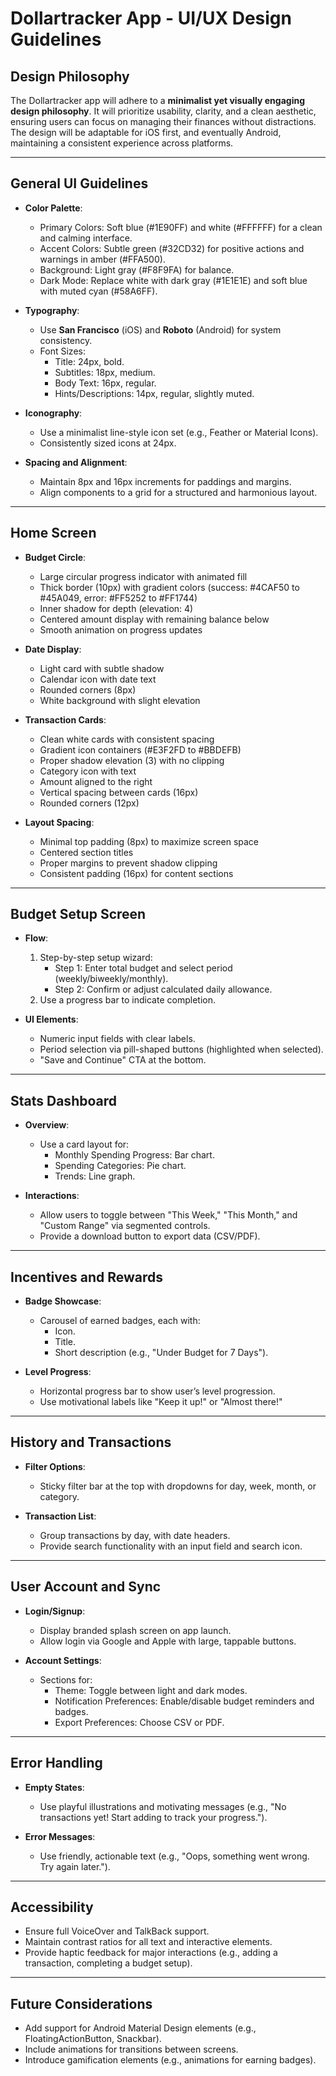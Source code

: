 # Dollartracker App - UI/UX Design Guidelines

## Design Philosophy
The Dollartracker app will adhere to a **minimalist yet visually engaging design philosophy**. It will prioritize usability, clarity, and a clean aesthetic, ensuring users can focus on managing their finances without distractions. The design will be adaptable for iOS first, and eventually Android, maintaining a consistent experience across platforms.

---

## General UI Guidelines
- **Color Palette**:
  - Primary Colors: Soft blue (#1E90FF) and white (#FFFFFF) for a clean and calming interface.
  - Accent Colors: Subtle green (#32CD32) for positive actions and warnings in amber (#FFA500).
  - Background: Light gray (#F8F9FA) for balance.
  - Dark Mode: Replace white with dark gray (#1E1E1E) and soft blue with muted cyan (#58A6FF).

- **Typography**:
  - Use **San Francisco** (iOS) and **Roboto** (Android) for system consistency.
  - Font Sizes:
    - Title: 24px, bold.
    - Subtitles: 18px, medium.
    - Body Text: 16px, regular.
    - Hints/Descriptions: 14px, regular, slightly muted.

- **Iconography**:
  - Use a minimalist line-style icon set (e.g., Feather or Material Icons).
  - Consistently sized icons at 24px.

- **Spacing and Alignment**:
  - Maintain 8px and 16px increments for paddings and margins.
  - Align components to a grid for a structured and harmonious layout.

---

## Home Screen
- **Budget Circle**:
  - Large circular progress indicator with animated fill
  - Thick border (10px) with gradient colors (success: #4CAF50 to #45A049, error: #FF5252 to #FF1744)
  - Inner shadow for depth (elevation: 4)
  - Centered amount display with remaining balance below
  - Smooth animation on progress updates

- **Date Display**:
  - Light card with subtle shadow
  - Calendar icon with date text
  - Rounded corners (8px)
  - White background with slight elevation

- **Transaction Cards**:
  - Clean white cards with consistent spacing
  - Gradient icon containers (#E3F2FD to #BBDEFB)
  - Proper shadow elevation (3) with no clipping
  - Category icon with text
  - Amount aligned to the right
  - Vertical spacing between cards (16px)
  - Rounded corners (12px)

- **Layout Spacing**:
  - Minimal top padding (8px) to maximize screen space
  - Centered section titles
  - Proper margins to prevent shadow clipping
  - Consistent padding (16px) for content sections

---

## Budget Setup Screen
- **Flow**:
  1. Step-by-step setup wizard:
      - Step 1: Enter total budget and select period (weekly/biweekly/monthly).
      - Step 2: Confirm or adjust calculated daily allowance.
  2. Use a progress bar to indicate completion.

- **UI Elements**:
  - Numeric input fields with clear labels.
  - Period selection via pill-shaped buttons (highlighted when selected).
  - "Save and Continue" CTA at the bottom.

---

## Stats Dashboard
- **Overview**:
  - Use a card layout for:
    - Monthly Spending Progress: Bar chart.
    - Spending Categories: Pie chart.
    - Trends: Line graph.

- **Interactions**:
  - Allow users to toggle between "This Week," "This Month," and "Custom Range" via segmented controls.
  - Provide a download button to export data (CSV/PDF).

---

## Incentives and Rewards
- **Badge Showcase**:
  - Carousel of earned badges, each with:
    - Icon.
    - Title.
    - Short description (e.g., "Under Budget for 7 Days").

- **Level Progress**:
  - Horizontal progress bar to show user’s level progression.
  - Use motivational labels like "Keep it up!" or "Almost there!"

---

## History and Transactions
- **Filter Options**:
  - Sticky filter bar at the top with dropdowns for day, week, month, or category.

- **Transaction List**:
  - Group transactions by day, with date headers.
  - Provide search functionality with an input field and search icon.

---

## User Account and Sync
- **Login/Signup**:
  - Display branded splash screen on app launch.
  - Allow login via Google and Apple with large, tappable buttons.

- **Account Settings**:
  - Sections for:
    - Theme: Toggle between light and dark modes.
    - Notification Preferences: Enable/disable budget reminders and badges.
    - Export Preferences: Choose CSV or PDF.

---

## Error Handling
- **Empty States**:
  - Use playful illustrations and motivating messages (e.g., "No transactions yet! Start adding to track your progress.").

- **Error Messages**:
  - Use friendly, actionable text (e.g., "Oops, something went wrong. Try again later.").

---

## Accessibility
- Ensure full VoiceOver and TalkBack support.
- Maintain contrast ratios for all text and interactive elements.
- Provide haptic feedback for major interactions (e.g., adding a transaction, completing a budget setup).

---

## Future Considerations
- Add support for Android Material Design elements (e.g., FloatingActionButton, Snackbar).
- Include animations for transitions between screens.
- Introduce gamification elements (e.g., animations for earning badges).